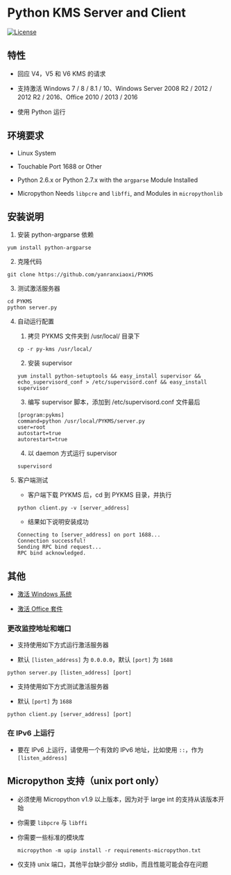 # Python KMS Server and Client

[![License](https://img.shields.io/badge/license-unlicense-lightgray.svg)](https://github.com/yanranxiaoxi/PYKMS/blob/master/LICENSE)

## 特性

* 回应 V4，V5 和 V6 KMS 的请求

* 支持激活 Windows 7 / 8 / 8.1 / 10、Windows Server 2008 R2 / 2012 / 2012 R2 / 2016、Office 2010 / 2013 / 2016

* 使用 Python 运行

## 环境要求

* Linux System

* Touchable Port 1688 or Other

* Python 2.6.x or Python 2.7.x with the `argparse` Module Installed

* Micropython Needs `libpcre` and `libffi`, and Modules in `micropythonlib`

## 安装说明

1. 安装 python-argparse 依赖

```
yum install python-argparse
```

2. 克隆代码

```
git clone https://github.com/yanranxiaoxi/PYKMS
```

3. 测试激活服务器

```
cd PYKMS
python server.py
```

4. 自动运行配置

   1. 拷贝 PYKMS 文件夹到 /usr/local/ 目录下

   ```
   cp -r py-kms /usr/local/
   ```

   2. 安装 supervisor

   ```
   yum install python-setuptools && easy_install supervisor && echo_supervisord_conf > /etc/supervisord.conf && easy_install supervisor
   ```

   3. 编写 supervisor 脚本，添加到 /etc/supervisord.conf 文件最后

   ```
   [program:pykms]
   command=python /usr/local/PYKMS/server.py
   user=root
   autostart=true
   autorestart=true
   ```

   4. 以 daemon 方式运行 supervisor

   ```
   supervisord
   ```

5. 客户端测试

   * 客户端下载 PYKMS 后，cd 到 PYKMS 目录，并执行

   ```
   python client.py -v [server_address]
   ```

   * 结果如下说明安装成功

   ```
   Connecting to [server_address] on port 1688...
   Connection successful!
   Sending RPC bind request...
   RPC bind acknowledged.
   ```

## 其他

   * [激活 Windows 系统](https://github.com/yanranxiaoxi/PYKMS/blob/master/README-windows.md)

   * [激活 Office 套件](https://github.com/yanranxiaoxi/PYKMS/blob/master/README-office.md)

### 更改监控地址和端口

* 支持使用如下方式运行激活服务器

* 默认 `[listen_address]` 为 `0.0.0.0`，默认 `[port]` 为 `1688`

```
python server.py [listen_address] [port]
```

* 支持使用如下方式测试激活服务器

* 默认 `[port]` 为 `1688`

```
python client.py [server_address] [port]
```

### 在 IPv6 上运行

* 要在 IPv6 上运行，请使用一个有效的 IPv6 地址，比如使用 `::`，作为 `[listen_address]`

## Micropython 支持（unix port only）

* 必须使用 Micropython v1.9 以上版本，因为对于 large int 的支持从该版本开始

* 你需要 `libpcre` 与 `libffi`

* 你需要一些标准的模块库

   ```
   micropython -m upip install -r requirements-micropython.txt
   ```

* 仅支持 unix 端口，其他平台缺少部分 stdlib，而且性能可能会存在问题
